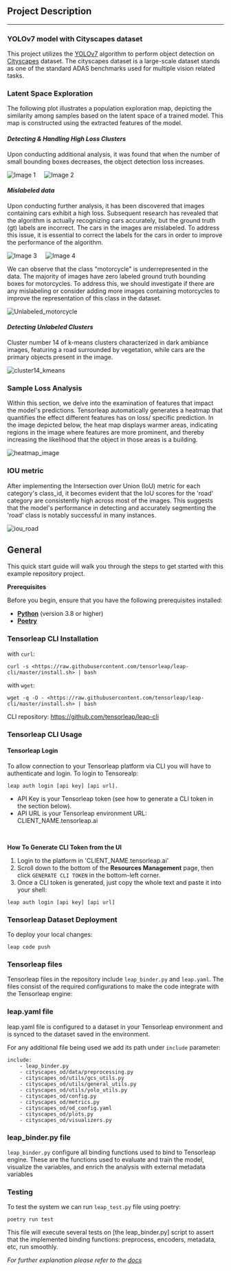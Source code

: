 

## Project Description
_____________________________________________
### YOLOv7 model with Cityscapes dataset

This project utilizes the [YOLOv7]() algorithm to perform object detection on [Cityscapes]() dataset. The 
cityscapes dataset is a large-scale dataset stands as one of the standard ADAS benchmarks used for multiple vision
related tasks.


### Latent Space Exploration
The following plot illustrates a population exploration map, depicting the similarity among samples based on the latent 
space of a trained model. This map is constructed using the extracted features of the model.

#### *Detecting & Handling High Loss Clusters*
Upon conducting additional analysis, it was found that when the number of small bounding boxes decreases, 
the object detection loss increases.

<div style="display: flex">
  <img src="images/high_loss_small_bboxes.png" alt="Image 1" style="margin-right: 10px;">
  <img src="images/img.png" alt="Image 2" style="margin-left: 10px;">
</div>

#### *Mislabeled data*

Upon conducting further analysis, it has been discovered that images containing cars exhibit a high loss. Subsequent 
research has revealed that the algorithm is actually recognizing cars accurately, but the ground truth (gt) labels are 
incorrect. The cars in the images are mislabeled. To address this issue, it is essential to correct the labels for the 
cars in order to improve the performance of the algorithm.

<div style="display: flex">
  <img src="images/bb_gt_car.png" alt="Image 3" style="margin-right: 10px;">
  <img src="images/bb_car.png" alt="Image 4" style="margin-left: 10px;">
</div>

We can observe that the class "motorcycle" is underrepresented in the data. The majority of images have zero labeled 
ground truth bounding boxes for motorcycles. To address this, we should investigate if there are any mislabeling or 
consider adding more images containing motorcycles to improve the representation of this class in the dataset.

![Unlabeled_motorcycle](images/Unlabeled_motorcycle.png)


#### *Detecting Unlabeled Clusters*

Cluster number 14 of k-means clusters characterized in dark ambiance images, featuring a road surrounded by vegetation, 
while cars are the primary objects present in the image.

![cluster14_kmeans](images/cluster14_kmeans.png)

### Sample Loss Analysis

Within this section, we delve into the examination of features that impact the model's predictions. 
Tensorleap automatically generates a heatmap that quantifies the effect different features has on loss/ specific prediction.
In the image depicted below, the heat map displays warmer areas, indicating regions in the image where features are more
prominent, and thereby increasing the likelihood that the object in those areas is a building.

![heatmap_image](images/heatmap.png)

### IOU metric
After implementing the Intersection over Union (IoU) metric for each category's class_id, it becomes evident that the 
IoU scores for the 'road' category are consistently high across most of the images. This suggests that the model's 
performance in detecting and accurately segmenting the 'road' class is notably successful in many instances.

![iou_road](images/iou_road.png)

## General
This quick start guide will walk you through the steps to get started with this example repository project.

**Prerequisites**

Before you begin, ensure that you have the following prerequisites installed:

- **[Python](https://www.python.org/)** (version 3.8 or higher)
- **[Poetry](https://python-poetry.org/)**

### Tensorleap **CLI Installation**

with `curl`:

```
curl -s <https://raw.githubusercontent.com/tensorleap/leap-cli/master/install.sh> | bash
```

with `wget`:

```
wget -q -O - <https://raw.githubusercontent.com/tensorleap/leap-cli/master/install.sh> | bash
```

CLI repository: https://github.com/tensorleap/leap-cli

### Tensorleap CLI Usage

#### Tensorleap **Login**
To allow connection to your Tensorleap platform via CLI you will have to authenticate and login.
To login to Tensorealp:

```
leap auth login [api key] [api url].
```

- API Key is your Tensorleap token (see how to generate a CLI token in the section below).
- API URL is your Tensorleap environment URL: CLIENT_NAME.tensorleap.ai

<br> 

**How To Generate CLI Token from the UI**

1. Login to the platform in 'CLIENT_NAME.tensorleap.ai'
2. Scroll down to the bottom of the **Resources Management** page, then click `GENERATE CLI TOKEN`  in the bottom-left corner.
3. Once a CLI token is generated, just copy the whole text and paste it into your shell:

```
leap auth login [api key] [api url]
```

### Tensorleap Dataset Deployment

To deploy your local changes:

```
leap code push
```

### **Tensorleap files**

Tensorleap files in the repository include `leap_binder.py` and `leap.yaml`. The files consist of the  required
configurations to make the code integrate with the Tensorleap engine:

### **leap.yaml file**
leap.yaml file is configured to a dataset in your Tensorleap environment and is synced to the dataset saved in the environment.

For any additional file being used we add its path under `include` parameter:

```
include:
    - leap_binder.py
    - cityscapes_od/data/preprocessing.py
    - cityscapes_od/utils/gcs_utils.py
    - cityscapes_od/utils/general_utils.py
    - cityscapes_od/utils/yolo_utils.py
    - cityscapes_od/config.py
    - cityscapes_od/metrics.py
    - cityscapes_od/od_config.yaml
    - cityscapes_od/plots.py
    - cityscapes_od/visualizers.py

```

### **leap_binder.py file**
`leap_binder.py` configure all binding functions used to bind to Tensorleap engine. These are the functions used to 
evaluate and train the model, visualize the variables, and enrich the analysis with external metadata variables

### Testing

To test the system we can run `leap_test.py` file using poetry:

```
poetry run test
```

This file will execute several tests on [the leap_binder.py] script to assert that the implemented binding functions: 
preprocess, encoders,  metadata, etc,  run smoothly.

*For further explanation please refer to the [docs](https://docs.tensorleap.ai/)*





